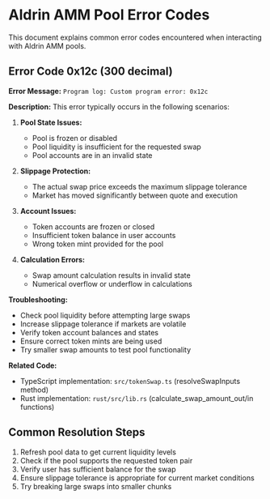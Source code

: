# Aldrin AMM Pool Error Codes

This document explains common error codes encountered when interacting with Aldrin AMM pools.

## Error Code 0x12c (300 decimal)

**Error Message:** `Program log: Custom program error: 0x12c`

**Description:** This error typically occurs in the following scenarios:

1. **Pool State Issues:**
   - Pool is frozen or disabled
   - Pool liquidity is insufficient for the requested swap
   - Pool accounts are in an invalid state

2. **Slippage Protection:**
   - The actual swap price exceeds the maximum slippage tolerance
   - Market has moved significantly between quote and execution

3. **Account Issues:**
   - Token accounts are frozen or closed
   - Insufficient token balance in user accounts
   - Wrong token mint provided for the pool

4. **Calculation Errors:**
   - Swap amount calculation results in invalid state
   - Numerical overflow or underflow in calculations

**Troubleshooting:**

- Check pool liquidity before attempting large swaps
- Increase slippage tolerance if markets are volatile
- Verify token account balances and states
- Ensure correct token mints are being used
- Try smaller swap amounts to test pool functionality

**Related Code:**
- TypeScript implementation: `src/tokenSwap.ts` (resolveSwapInputs method)
- Rust implementation: `rust/src/lib.rs` (calculate_swap_amount_out/in functions)

## Common Resolution Steps

1. Refresh pool data to get current liquidity levels
2. Check if the pool supports the requested token pair
3. Verify user has sufficient balance for the swap
4. Ensure slippage tolerance is appropriate for current market conditions
5. Try breaking large swaps into smaller chunks